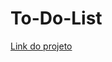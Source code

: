# To-Do-List
<a href="https://julianapsilva.github.io/To-Do-List/" target="_blank">Link do projeto</a>
